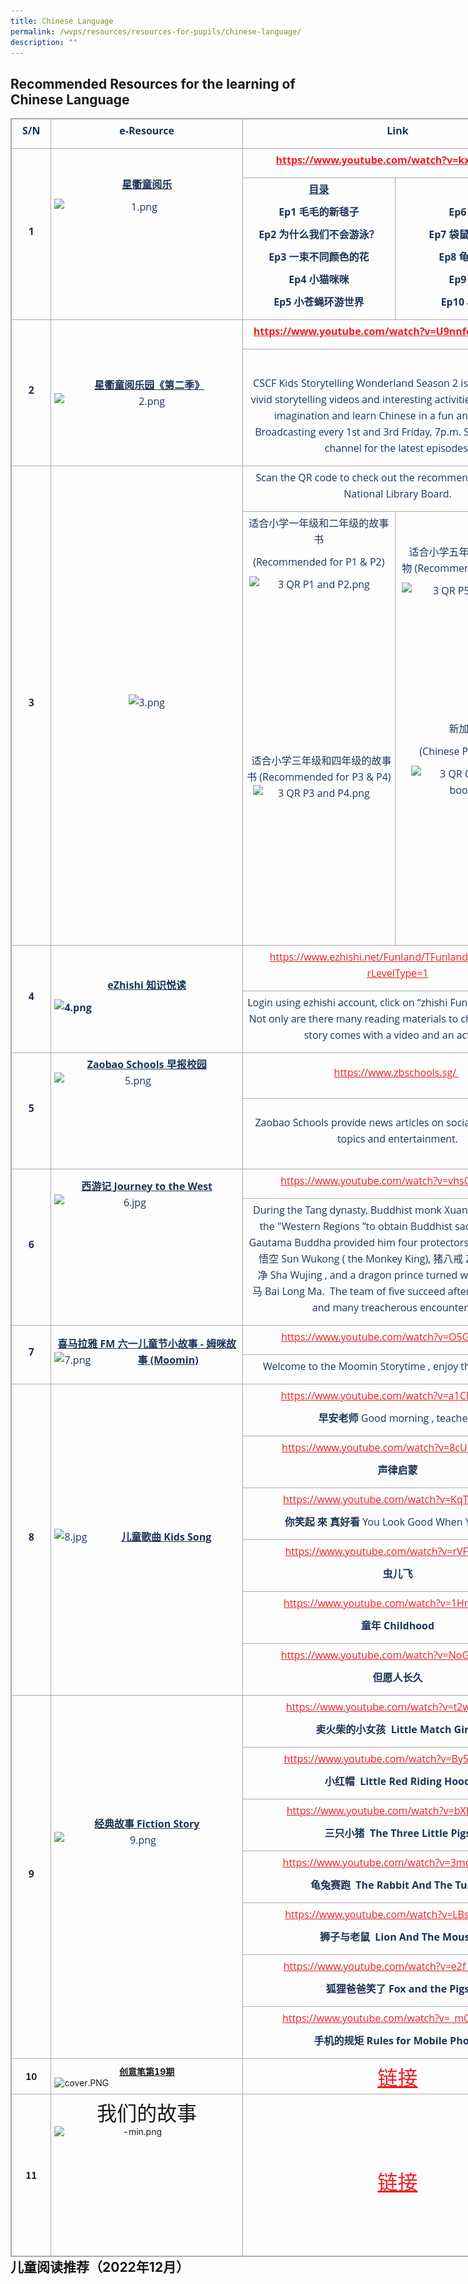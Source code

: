 ```yaml
---
title: Chinese Language
permalink: /wvps/resources/resources-for-pupils/chinese-language/
description: ""
---
```

Recommended Resources for the learning of Chinese Language
----------------------------------------------------------

<table style="margin: 0px; outline: 0px; padding: 0px; border-collapse: collapse; border: 1px solid rgb(170, 170, 170); width: 869.078px;" width="0" align="left" class="iveo_table ives_tab_simple3"><tbody style="margin: 0px; outline: 0px; padding: 0px;" class=""><tr style="margin: 0px; outline: 0px; padding: 0px;" class=""><td style="margin: 0px; outline: 0px; padding: 5px; text-align: center; border: 1px solid rgb(170, 170, 170); width: 88px;" class="" width="39"><p style="margin: 0px 0px 10px; outline: 0px; padding: 0px; line-height: 26px !important; color: rgb(28, 52, 88); font-family: &quot;Open Sans&quot;, sans-serif; font-size: 16px; font-weight: 400;" class=""><b style="margin: 0px; outline: 0px; padding: 0px;" class=""><span style="margin: 0px; outline: 0px; padding: 0px;" class="" lang="EN-SG">S/N</span></b></p></td><td style="margin: 0px; outline: 0px; padding: 5px; text-align: center; border: 1px solid rgb(170, 170, 170);" class="" width="317"><p style="margin: 0px 0px 10px; outline: 0px; padding: 0px; line-height: 26px !important; color: rgb(28, 52, 88); font-family: &quot;Open Sans&quot;, sans-serif; font-size: 16px; font-weight: 400;" class=""><span style="margin: 0px; outline: 0px; padding: 0px;" class="" lang="EN-SG"><b style="margin: 0px; outline: 0px; padding: 0px;">e-Resource</b></span></p></td><td style="margin: 0px; outline: 0px; padding: 5px; text-align: center; border: 1px solid rgb(170, 170, 170); width: 515px;" class="" colspan="2" width="355"><p style="margin: 0px 0px 10px; outline: 0px; padding: 0px; line-height: 26px !important; color: rgb(28, 52, 88); font-family: &quot;Open Sans&quot;, sans-serif; font-size: 16px; font-weight: 400;" class=""><b style="margin: 0px; outline: 0px; padding: 0px;" class=""><span style="margin: 0px; outline: 0px; padding: 0px;" class="" lang="EN-SG">Link</span></b></p></td></tr><tr style="margin: 0px; outline: 0px; padding: 0px;" class=""><td style="margin: 0px; outline: 0px; padding: 5px; text-align: center; border: 1px solid rgb(170, 170, 170);" class="" rowspan="2" width="39"><p style="margin: 0px 0px 10px; outline: 0px; padding: 0px; line-height: 26px !important; color: rgb(28, 52, 88); font-family: &quot;Open Sans&quot;, sans-serif; font-size: 16px; font-weight: 400;" class=""><b style="margin: 0px; outline: 0px; padding: 0px;" class=""><span style="margin: 0px; outline: 0px; padding: 0px;" class="" lang="EN-SG">1</span></b></p></td><td style="margin: 0px; outline: 0px; padding: 5px; text-align: center; border: 1px solid rgb(170, 170, 170);" class="" rowspan="2" width="317"><p style="margin: 0px 0px 10px; outline: 0px; padding: 0px; line-height: 26px !important; color: rgb(28, 52, 88); font-family: &quot;Open Sans&quot;, sans-serif; font-size: 16px; font-weight: 400;" class=""><b style="margin: 0px; outline: 0px; padding: 0px;" class=""><u style="margin: 0px; outline: 0px; padding: 0px;" class=""><span style="margin: 0px; outline: 0px; padding: 0px;" class="" lang="ZH-CN">星衢童阅乐</span></u></b></p><p style="margin: 0px 0px 10px; outline: 0px; padding: 0px; line-height: 26px !important; color: rgb(28, 52, 88); font-family: &quot;Open Sans&quot;, sans-serif; font-size: 16px; font-weight: 400;" class=""><img style="margin: 0px 10px 0px 0px; outline: 0px; padding: 0px; border: none; max-width: 100%; float: left; background-color: initial; width: 271px; height: 149px;" class="ive_eobj_left" alt="1.png" src="![](/images/CL1.png)"></p></td><td style="margin: 0px; outline: 0px; padding: 5px; text-align: center; border: 1px solid rgb(170, 170, 170);" class="" colspan="2" width="355"><p style="margin: 0px 0px 10px; outline: 0px; padding: 0px; line-height: 26px !important; color: rgb(28, 52, 88); font-family: &quot;Open Sans&quot;, sans-serif; font-size: 16px; font-weight: 400;" class=""><span style="margin: 0px; outline: 0px; padding: 0px;" class="" lang="EN-SG"><a style="margin: 0px; outline: 0px; padding: 0px; color: rgb(236, 31, 38); text-decoration: underline;" class="" href="https://www.youtube.com/watch?v=kx-Yk116cT0"><b style="margin: 0px; outline: 0px; padding: 0px;" class="">https://www.youtube.com/watch?v=kx-Yk116cT0</b></a></span><b style="margin: 0px; outline: 0px; padding: 0px;" class=""><span style="margin: 0px; outline: 0px; padding: 0px;" class="" lang="EN-SG"></span></b></p></td></tr><tr style="margin: 0px; outline: 0px; padding: 0px;" class=""><td style="margin: 0px; outline: 0px; padding: 5px; text-align: center; border: 1px solid rgb(170, 170, 170);" class="" width="182"><p style="margin: 0px 0px 10px; outline: 0px; padding: 0px; line-height: 26px !important; color: rgb(28, 52, 88); font-family: &quot;Open Sans&quot;, sans-serif; font-size: 16px; font-weight: 400;" class=""><b style="margin: 0px; outline: 0px; padding: 0px;" class=""><u style="margin: 0px; outline: 0px; padding: 0px;" class=""><span style="margin: 0px; outline: 0px; padding: 0px;" class="" lang="ZH-CN">目录</span></u></b><b style="margin: 0px; outline: 0px; padding: 0px;" class=""><u style="margin: 0px; outline: 0px; padding: 0px;" class=""><span style="margin: 0px; outline: 0px; padding: 0px;" class="" lang="EN-SG"></span></u></b></p><p style="margin: 0px 0px 10px; outline: 0px; padding: 0px; line-height: 26px !important; color: rgb(28, 52, 88); font-family: &quot;Open Sans&quot;, sans-serif; font-size: 16px; font-weight: 400;" class=""><b style="margin: 0px; outline: 0px; padding: 0px;" class=""><span style="margin: 0px; outline: 0px; padding: 0px;" class="" lang="EN-SG">Ep1<span>&nbsp;</span></span></b><b style="margin: 0px; outline: 0px; padding: 0px;" class=""><span style="margin: 0px; outline: 0px; padding: 0px;" class="" lang="ZH-CN">毛毛的新毯子</span></b><b style="margin: 0px; outline: 0px; padding: 0px;" class=""><span style="margin: 0px; outline: 0px; padding: 0px;" class="" lang="EN-SG"></span></b></p><p style="margin: 0px 0px 10px; outline: 0px; padding: 0px; line-height: 26px !important; color: rgb(28, 52, 88); font-family: &quot;Open Sans&quot;, sans-serif; font-size: 16px; font-weight: 400;" class=""><b style="margin: 0px; outline: 0px; padding: 0px;" class=""><span style="margin: 0px; outline: 0px; padding: 0px;" class="" lang="EN-SG">Ep2<span>&nbsp;</span></span></b><b style="margin: 0px; outline: 0px; padding: 0px;" class=""><span style="margin: 0px; outline: 0px; padding: 0px;" class="" lang="ZH-CN">为什么我们不会游泳？</span></b><b style="margin: 0px; outline: 0px; padding: 0px;" class=""><span style="margin: 0px; outline: 0px; padding: 0px;" class="" lang="ZH-CN"></span></b><b style="margin: 0px; outline: 0px; padding: 0px;" class=""><span style="margin: 0px; outline: 0px; padding: 0px;" class="" lang="EN-SG"></span></b></p><p style="margin: 0px 0px 10px; outline: 0px; padding: 0px; line-height: 26px !important; color: rgb(28, 52, 88); font-family: &quot;Open Sans&quot;, sans-serif; font-size: 16px; font-weight: 400;" class=""><b style="margin: 0px; outline: 0px; padding: 0px;" class=""><span style="margin: 0px; outline: 0px; padding: 0px;" class="" lang="EN-SG">Ep3<span>&nbsp;</span></span></b><b style="margin: 0px; outline: 0px; padding: 0px;" class=""><span style="margin: 0px; outline: 0px; padding: 0px;" class="" lang="ZH-CN">一束不同颜色的花</span></b><b style="margin: 0px; outline: 0px; padding: 0px;" class=""><span style="margin: 0px; outline: 0px; padding: 0px;" class="" lang="EN-SG"></span></b></p><p style="margin: 0px 0px 10px; outline: 0px; padding: 0px; line-height: 26px !important; color: rgb(28, 52, 88); font-family: &quot;Open Sans&quot;, sans-serif; font-size: 16px; font-weight: 400;" class=""><b style="margin: 0px; outline: 0px; padding: 0px;" class=""><span style="margin: 0px; outline: 0px; padding: 0px;" class="" lang="EN-SG">Ep4<span>&nbsp;</span></span></b><b style="margin: 0px; outline: 0px; padding: 0px;" class=""><span style="margin: 0px; outline: 0px; padding: 0px;" class="" lang="ZH-CN">小猫咪咪</span></b><b style="margin: 0px; outline: 0px; padding: 0px;" class=""><span style="margin: 0px; outline: 0px; padding: 0px;" class="" lang="EN-SG"></span></b></p><p style="margin: 0px 0px 10px; outline: 0px; padding: 0px; line-height: 26px !important; color: rgb(28, 52, 88); font-family: &quot;Open Sans&quot;, sans-serif; font-size: 16px; font-weight: 400;" class=""><b style="margin: 0px; outline: 0px; padding: 0px;" class=""><span style="margin: 0px; outline: 0px; padding: 0px;" class="" lang="EN-SG">Ep5<span>&nbsp;</span></span></b><b style="margin: 0px; outline: 0px; padding: 0px;" class=""><span style="margin: 0px; outline: 0px; padding: 0px;" class="" lang="ZH-CN">小苍蝇环游世界</span></b><b style="margin: 0px; outline: 0px; padding: 0px;" class=""><span style="margin: 0px; outline: 0px; padding: 0px;" class="" lang="EN-SG"></span></b></p></td><td style="margin: 0px; outline: 0px; padding: 5px; text-align: center; border: 1px solid rgb(170, 170, 170);" class="" width="173"><p style="margin: 0px 0px 10px; outline: 0px; padding: 0px; line-height: 26px !important; color: rgb(28, 52, 88); font-family: &quot;Open Sans&quot;, sans-serif; font-size: 16px; font-weight: 400;" class=""><b style="margin: 0px; outline: 0px; padding: 0px;" class=""><span style="margin: 0px; outline: 0px; padding: 0px;" class="" lang="EN-SG">&nbsp;</span></b></p><p style="margin: 0px 0px 10px; outline: 0px; padding: 0px; line-height: 26px !important; color: rgb(28, 52, 88); font-family: &quot;Open Sans&quot;, sans-serif; font-size: 16px; font-weight: 400;" class=""><b style="margin: 0px; outline: 0px; padding: 0px;" class=""><span style="margin: 0px; outline: 0px; padding: 0px;" class="" lang="EN-SG">Ep6<span>&nbsp;</span></span></b><b style="margin: 0px; outline: 0px; padding: 0px;" class=""><span style="margin: 0px; outline: 0px; padding: 0px;" class="" lang="ZH-CN">等明天</span></b><b style="margin: 0px; outline: 0px; padding: 0px;" class=""><span style="margin: 0px; outline: 0px; padding: 0px;" class="" lang="EN-SG"></span></b></p><p style="margin: 0px 0px 10px; outline: 0px; padding: 0px; line-height: 26px !important; color: rgb(28, 52, 88); font-family: &quot;Open Sans&quot;, sans-serif; font-size: 16px; font-weight: 400;" class=""><b style="margin: 0px; outline: 0px; padding: 0px;" class=""><span style="margin: 0px; outline: 0px; padding: 0px;" class="" lang="EN-SG">Ep7<span>&nbsp;</span></span></b><b style="margin: 0px; outline: 0px; padding: 0px;" class=""><span style="margin: 0px; outline: 0px; padding: 0px;" class="" lang="ZH-CN">袋鼠妈妈的口袋</span></b><b style="margin: 0px; outline: 0px; padding: 0px;" class=""><span style="margin: 0px; outline: 0px; padding: 0px;" class="" lang="EN-SG"></span></b></p><p style="margin: 0px 0px 10px; outline: 0px; padding: 0px; line-height: 26px !important; color: rgb(28, 52, 88); font-family: &quot;Open Sans&quot;, sans-serif; font-size: 16px; font-weight: 400;" class=""><b style="margin: 0px; outline: 0px; padding: 0px;" class=""><span style="margin: 0px; outline: 0px; padding: 0px;" class="" lang="EN-SG">Ep8<span>&nbsp;</span></span></b><b style="margin: 0px; outline: 0px; padding: 0px;" class=""><span style="margin: 0px; outline: 0px; padding: 0px;" class="" lang="ZH-CN">龟兔又赛跑</span></b><b style="margin: 0px; outline: 0px; padding: 0px;" class=""><span style="margin: 0px; outline: 0px; padding: 0px;" class="" lang="EN-SG"></span></b></p><p style="margin: 0px 0px 10px; outline: 0px; padding: 0px; line-height: 26px !important; color: rgb(28, 52, 88); font-family: &quot;Open Sans&quot;, sans-serif; font-size: 16px; font-weight: 400;" class=""><b style="margin: 0px; outline: 0px; padding: 0px;" class=""><span style="margin: 0px; outline: 0px; padding: 0px;" class="" lang="EN-SG">Ep9<span>&nbsp;</span></span></b><b style="margin: 0px; outline: 0px; padding: 0px;" class=""><span style="margin: 0px; outline: 0px; padding: 0px;" class="" lang="ZH-CN">买西瓜</span></b><b style="margin: 0px; outline: 0px; padding: 0px;" class=""><span style="margin: 0px; outline: 0px; padding: 0px;" class="" lang="EN-SG"></span></b></p><p style="margin: 0px 0px 10px; outline: 0px; padding: 0px; line-height: 26px !important; color: rgb(28, 52, 88); font-family: &quot;Open Sans&quot;, sans-serif; font-size: 16px; font-weight: 400;" class=""><b style="margin: 0px; outline: 0px; padding: 0px;" class=""><span style="margin: 0px; outline: 0px; padding: 0px;" class="" lang="EN-SG">Ep10<span>&nbsp;</span></span></b><b style="margin: 0px; outline: 0px; padding: 0px;" class=""><span style="margin: 0px; outline: 0px; padding: 0px;" class="" lang="ZH-CN">小猪赛跑</span></b><b style="margin: 0px; outline: 0px; padding: 0px;" class=""><span style="margin: 0px; outline: 0px; padding: 0px;" class="" lang="EN-SG"></span></b></p></td></tr><tr style="margin: 0px; outline: 0px; padding: 0px;" class=""><td style="margin: 0px; outline: 0px; padding: 5px; text-align: center; border: 1px solid rgb(170, 170, 170);" class="" rowspan="2" width="39"><p style="margin: 0px 0px 10px; outline: 0px; padding: 0px; line-height: 26px !important; color: rgb(28, 52, 88); font-family: &quot;Open Sans&quot;, sans-serif; font-size: 16px; font-weight: 400;" class=""><b style="margin: 0px; outline: 0px; padding: 0px;" class=""><span style="margin: 0px; outline: 0px; padding: 0px;" class="" lang="EN-SG">2</span></b></p></td><td style="margin: 0px; outline: 0px; padding: 5px; text-align: center; border: 1px solid rgb(170, 170, 170);" class="" rowspan="2" width="317"><p style="margin: 0px 0px 10px; outline: 0px; padding: 0px; line-height: 26px !important; color: rgb(28, 52, 88); font-family: &quot;Open Sans&quot;, sans-serif; font-size: 16px; font-weight: 400;" class=""><span style="margin: 0px; outline: 0px; padding: 0px;" class="" lang="EN-SG">&nbsp;<span>&nbsp;</span></span><b style="margin: 0px; outline: 0px; padding: 0px;" class=""><u style="margin: 0px; outline: 0px; padding: 0px;" class=""><span style="margin: 0px; outline: 0px; padding: 0px;" class="" lang="ZH-CN">星衢童阅乐园《第二季》</span></u></b><b style="margin: 0px; outline: 0px; padding: 0px;" class=""><u style="margin: 0px; outline: 0px; padding: 0px;" class=""><span style="margin: 0px; outline: 0px; padding: 0px;" class="" lang="EN-SG"></span></u></b><img style="margin: 0px 10px 0px 0px; outline: 0px; padding: 0px; border: none; max-width: 100%; float: left; background-color: initial;" class="ive_eobj_left" alt="2.png" width="100%" src="![](/images/CL2.png)"></p><p style="margin: 0px 0px 10px; outline: 0px; padding: 0px; line-height: 26px !important; color: rgb(28, 52, 88); font-family: &quot;Open Sans&quot;, sans-serif; font-size: 16px; font-weight: 400;" class=""><span style="margin: 0px; outline: 0px; padding: 0px;" class=""></span><span style="margin: 0px; outline: 0px; padding: 0px;" class="" lang="EN-SG"></span></p></td><td style="margin: 0px; outline: 0px; padding: 5px; text-align: center; border: 1px solid rgb(170, 170, 170);" class="" colspan="2" width="355"><p style="margin: 0px 0px 10px; outline: 0px; padding: 0px; line-height: 26px !important; color: rgb(28, 52, 88); font-family: &quot;Open Sans&quot;, sans-serif; font-size: 16px; font-weight: 400;" class=""><span style="margin: 0px; outline: 0px; padding: 0px;" class="" lang="EN-SG"><a style="margin: 0px; outline: 0px; padding: 0px; color: rgb(236, 31, 38); text-decoration: underline;" class="" href="https://www.youtube.com/watch?v=U9nnfcfvzQw&amp;t=300s"><b style="margin: 0px; outline: 0px; padding: 0px;" class="">https://www.youtube.com/watch?v=U9nnfcfvzQw&amp;t=300s</b></a></span><b style="margin: 0px; outline: 0px; padding: 0px;" class=""><span style="margin: 0px; outline: 0px; padding: 0px;" class="" lang="EN-SG"></span></b></p></td></tr><tr style="margin: 0px; outline: 0px; padding: 0px;" class=""><td style="margin: 0px; outline: 0px; padding: 5px; text-align: center; border: 1px solid rgb(170, 170, 170);" class="" colspan="2" width="355"><p style="margin: 0px 0px 10px; outline: 0px; padding: 0px; line-height: 26px !important; color: rgb(28, 52, 88); font-family: &quot;Open Sans&quot;, sans-serif; font-size: 16px; font-weight: 400;" class=""><span style="margin: 0px; outline: 0px; padding: 0px;" class="" lang="EN-SG">&nbsp;</span></p><p style="margin: 0px 0px 10px; outline: 0px; padding: 0px; line-height: 26px !important; color: rgb(28, 52, 88); font-family: &quot;Open Sans&quot;, sans-serif; font-size: 16px; font-weight: 400;" class=""><span style="margin: 0px; outline: 0px; padding: 0px;" class="">CSCF Kids Storytelling Wonderland Season 2 is back with more vivid storytelling videos and interesting activities. Inspiring kids' imagination and learn Chinese in a fun and easy way! Broadcasting every 1st and 3rd Friday, 7p.m. Subscribe to our channel for the latest episodes.</span><span style="margin: 0px; outline: 0px; padding: 0px;" class=""></span></p></td></tr><tr style="margin: 0px; outline: 0px; padding: 0px;" class=""><td style="margin: 0px; outline: 0px; padding: 5px; text-align: center; border: 1px solid rgb(170, 170, 170);" class="" rowspan="2" width="39"><p style="margin: 0px 0px 10px; outline: 0px; padding: 0px; line-height: 26px !important; color: rgb(28, 52, 88); font-family: &quot;Open Sans&quot;, sans-serif; font-size: 16px; font-weight: 400;" class=""><b style="margin: 0px; outline: 0px; padding: 0px;" class=""><span style="margin: 0px; outline: 0px; padding: 0px;" class="" lang="EN-SG">3</span></b></p></td><td style="margin: 0px; outline: 0px; padding: 5px; text-align: center; border: 1px solid rgb(170, 170, 170);" class="" rowspan="2" width="317"><p style="margin: 0px 0px 10px; outline: 0px; padding: 0px; line-height: 26px !important; color: rgb(28, 52, 88); font-family: &quot;Open Sans&quot;, sans-serif; font-size: 16px; font-weight: 400;" class=""><img style="margin: 0px; outline: 0px; padding: 0px; border: none; max-width: 100%; width: 273px; height: 362px;" class="" alt="3.png" src="![](/images/CL3.png)" height="289" width="217"><span style="margin: 0px; outline: 0px; padding: 0px;" class="" lang="EN-SG"></span></p></td><td style="margin: 0px; outline: 0px; padding: 5px; text-align: center; border: 1px solid rgb(170, 170, 170);" class="" colspan="2" width="355"><p style="margin: 0px 0px 10px; outline: 0px; padding: 0px; line-height: 26px !important; color: rgb(28, 52, 88); font-family: &quot;Open Sans&quot;, sans-serif; font-size: 16px; font-weight: 400;" class=""><span style="margin: 0px; outline: 0px; padding: 0px;" class="">Scan the QR code to check out the recommended reads from National Library Board.</span></p></td></tr><tr style="margin: 0px; outline: 0px; padding: 0px;" class=""><td style="margin: 0px; outline: 0px; padding: 5px; text-align: center; border: 1px solid rgb(170, 170, 170);" class="" width="182"><p style="margin: 0px 0px 10px; outline: 0px; padding: 0px; line-height: 26px !important; color: rgb(28, 52, 88); font-family: &quot;Open Sans&quot;, sans-serif; font-size: 16px; font-weight: 400;" class=""><span style="margin: 0px; outline: 0px; padding: 0px;" class="" lang="ZH-CN">适合小学一年级和二年级的故事书</span><span style="margin: 0px; outline: 0px; padding: 0px;" class=""></span></p><p style="margin: 0px 0px 10px; outline: 0px; padding: 0px; line-height: 26px !important; color: rgb(28, 52, 88); font-family: &quot;Open Sans&quot;, sans-serif; font-size: 16px; font-weight: 400;" class=""><span style="margin: 0px; outline: 0px; padding: 0px;" class="">(Recommended for P1 &amp; P2)</span></p><p style="margin: 0px 0px 10px; outline: 0px; padding: 0px; line-height: 26px !important; color: rgb(28, 52, 88); font-family: &quot;Open Sans&quot;, sans-serif; font-size: 16px; font-weight: 400;" class=""><span style="margin: 0px; outline: 0px; padding: 0px;" class=""><img style="margin: auto; outline: 0px; padding: 0px; border: none; max-width: 100%; clear: both; display: block; width: 223px; height: 210px;" class="ive_eobj_center" alt="3 QR P1 and P2.png" src="![](/images/3%20QR%20P1%20and%20P2.png)"><br style="margin: 0px; outline: 0px; padding: 0px;"></span></p><p style="margin: 0px 0px 10px; outline: 0px; padding: 0px; line-height: 26px !important; color: rgb(28, 52, 88); font-family: &quot;Open Sans&quot;, sans-serif; font-size: 16px; font-weight: 400;" class=""><span style="margin: 0px; outline: 0px; padding: 0px;" class="">&nbsp;</span><span style="margin: 0px; outline: 0px; padding: 0px;" class=""></span><span style="margin: 0px; outline: 0px; padding: 0px;" class=""></span></p><p style="margin: 0px 0px 10px; outline: 0px; padding: 0px; line-height: 26px !important; color: rgb(28, 52, 88); font-family: &quot;Open Sans&quot;, sans-serif; font-size: 16px; font-weight: 400;" class=""><span style="margin: 0px; outline: 0px; padding: 0px;" class="">&nbsp;<span>&nbsp;</span><span style="margin: 0px; outline: 0px; padding: 0px;" class="" lang="ZH-CN">适合小学三年级和四年级的故事书<span>&nbsp;</span></span>(Recommended for P3 &amp; P4)</span><img style="margin: auto; outline: 0px; padding: 0px; border: none; max-width: 100%; clear: both; display: block; background-color: initial; width: 210px; height: 205px;" class="ive_eobj_center" alt="3 QR P3 and P4.png" src="![](/images/3%20QR%20P3%20and%20P4.png)"></p><p style="margin: 0px 0px 10px; outline: 0px; padding: 0px; line-height: 26px !important; color: rgb(28, 52, 88); font-family: &quot;Open Sans&quot;, sans-serif; font-size: 16px; font-weight: 400;" class=""><span style="margin: 0px; outline: 0px; padding: 0px;" class=""></span><span style="margin: 0px; outline: 0px; padding: 0px;" class=""></span></p><p style="margin: 0px 0px 10px; outline: 0px; padding: 0px; line-height: 26px !important; color: rgb(28, 52, 88); font-family: &quot;Open Sans&quot;, sans-serif; font-size: 16px; font-weight: 400;" class=""><span style="margin: 0px; outline: 0px; padding: 0px;" class="">&nbsp;</span></p></td><td style="margin: 0px; outline: 0px; padding: 5px; text-align: center; border: 1px solid rgb(170, 170, 170);" class="" width="173"><p style="margin: 0px 0px 10px; outline: 0px; padding: 0px; line-height: 26px !important; color: rgb(28, 52, 88); font-family: &quot;Open Sans&quot;, sans-serif; font-size: 16px; font-weight: 400;" class=""><span style="margin: 0px; outline: 0px; padding: 0px;" class="" lang="ZH-CN">适合小学五年级和六年级的读物<span>&nbsp;</span></span><span style="margin: 0px; outline: 0px; padding: 0px;" class="">(Recommended for P5 &amp; P6)</span></p><p style="margin: 0px 0px 10px; outline: 0px; padding: 0px; line-height: 26px !important; color: rgb(28, 52, 88); font-family: &quot;Open Sans&quot;, sans-serif; font-size: 16px; font-weight: 400;" class=""><img style="margin: auto; outline: 0px; padding: 0px; border: none; max-width: 100%; clear: both; display: block; background-color: initial; width: 231px; height: 211px;" class="ive_eobj_center" alt="3 QR P5 and P6.png" src="![](/images/3%20QR%20P5%20and%20P6.png)"></p><p style="margin: 0px 0px 10px; outline: 0px; padding: 0px; line-height: 26px !important; color: rgb(28, 52, 88); font-family: &quot;Open Sans&quot;, sans-serif; font-size: 16px; font-weight: 400;" class=""><span style="margin: 0px; outline: 0px; padding: 0px;" class="" lang="ZH-CN">新加坡绘本</span><span style="margin: 0px; outline: 0px; padding: 0px;" class=""></span></p><p style="margin: 0px 0px 10px; outline: 0px; padding: 0px; line-height: 26px !important; color: rgb(28, 52, 88); font-family: &quot;Open Sans&quot;, sans-serif; font-size: 16px; font-weight: 400;" class=""><span style="margin: 0px; outline: 0px; padding: 0px;" class="">(Chinese Picture books)</span></p><p style="margin: 0px 0px 10px; outline: 0px; padding: 0px; line-height: 26px !important; color: rgb(28, 52, 88); font-family: &quot;Open Sans&quot;, sans-serif; font-size: 16px; font-weight: 400;" class=""><span style="margin: 0px; outline: 0px; padding: 0px;" class=""><img style="margin: auto; outline: 0px; padding: 0px; border: none; max-width: 100%; clear: both; display: block; width: 200px; height: 200px;" class="ive_eobj_center" alt="3 QR Chinese Pic books.png" src="![](/images/3%20QR%20Chinese%20Pic%20books.png)"><br style="margin: 0px; outline: 0px; padding: 0px;"></span></p><p style="margin: 0px 0px 10px; outline: 0px; padding: 0px; line-height: 26px !important; color: rgb(28, 52, 88); font-family: &quot;Open Sans&quot;, sans-serif; font-size: 16px; font-weight: 400;" class=""><span style="margin: 0px; outline: 0px; padding: 0px;" class=""></span></p></td></tr><tr style="margin: 0px; outline: 0px; padding: 0px;" class=""><td style="margin: 0px; outline: 0px; padding: 5px; text-align: center; border: 1px solid rgb(170, 170, 170);" class="" rowspan="2" width="39"><p style="margin: 0px 0px 10px; outline: 0px; padding: 0px; line-height: 26px !important; color: rgb(28, 52, 88); font-family: &quot;Open Sans&quot;, sans-serif; font-size: 16px; font-weight: 400;" class=""><b style="margin: 0px; outline: 0px; padding: 0px;" class=""><span style="margin: 0px; outline: 0px; padding: 0px;" class="" lang="EN-SG">4</span></b></p></td><td style="margin: 0px; outline: 0px; padding: 5px; text-align: center; border: 1px solid rgb(170, 170, 170);" class="" rowspan="2" width="317"><p style="margin: 0px 0px 10px; outline: 0px; padding: 0px; line-height: 26px !important; color: rgb(28, 52, 88); font-family: &quot;Open Sans&quot;, sans-serif; font-size: 16px; font-weight: 400;" class=""><b style="margin: 0px; outline: 0px; padding: 0px;" class=""><u style="margin: 0px; outline: 0px; padding: 0px;" class=""><span style="margin: 0px; outline: 0px; padding: 0px;" class="" lang="EN-SG">eZhishi<span>&nbsp;</span></span></u></b><b style="margin: 0px; outline: 0px; padding: 0px;" class=""><u style="margin: 0px; outline: 0px; padding: 0px;" class=""><span style="margin: 0px; outline: 0px; padding: 0px;" class="" lang="ZH-CN">知识悦读</span></u></b></p><p style="margin: 0px 0px 10px; outline: 0px; padding: 0px; line-height: 26px !important; color: rgb(28, 52, 88); font-family: &quot;Open Sans&quot;, sans-serif; font-size: 16px; font-weight: 400;" class=""><b style="margin: 0px; outline: 0px; padding: 0px;" class=""><u style="margin: 0px; outline: 0px; padding: 0px;" class=""><span style="margin: 0px; outline: 0px; padding: 0px;" class="" lang="ZH-CN"><img style="margin: 0px 10px 0px 0px; outline: 0px; padding: 0px; border: none; max-width: 100%; float: left;" class="ive_eobj_left" alt="4.png" src="![](/images/CL4.png)"><br style="margin: 0px; outline: 0px; padding: 0px;"></span></u></b></p></td><td style="margin: 0px; outline: 0px; padding: 5px; text-align: center; border: 1px solid rgb(170, 170, 170);" class="" colspan="2" width="355"><p style="margin: 0px 0px 10px; outline: 0px; padding: 0px; line-height: 26px !important; color: rgb(28, 52, 88); font-family: &quot;Open Sans&quot;, sans-serif; font-size: 16px; font-weight: 400;" class=""><a style="margin: 0px; outline: 0px; padding: 0px; color: rgb(236, 31, 38); text-decoration: underline; background-color: initial;" class="" href="https://www.ezhishi.net/Funland/TFunland/index.aspx?rLevelType=1"><span style="margin: 0px; outline: 0px; padding: 0px;" class="" lang="EN-US">https://www.ezhishi.net/Funland/TFunland/index.aspx?rLevelType=1</span></a><br style="margin: 0px; outline: 0px; padding: 0px;"></p></td></tr><tr style="margin: 0px; outline: 0px; padding: 0px;" class=""><td style="margin: 0px; outline: 0px; padding: 5px; text-align: center; border: 1px solid rgb(170, 170, 170);" class="" colspan="2" width="355"><p style="margin: 0px 0px 10px; outline: 0px; padding: 0px; line-height: 26px !important; color: rgb(28, 52, 88); font-family: &quot;Open Sans&quot;, sans-serif; font-size: 16px; font-weight: 400;" class=""><span style="margin: 0px; outline: 0px; padding: 0px;" class="" lang="EN-SG">Login using ezhishi account, click on “zhishi Funland” (<span>&nbsp;</span></span><span style="margin: 0px; outline: 0px; padding: 0px;" class="">知识悦读<span>&nbsp;</span></span><span style="margin: 0px; outline: 0px; padding: 0px;" class="" lang="EN-SG">). Not only are there many reading materials to choose from, each story comes with a video and an activity.</span><span style="margin: 0px; outline: 0px; padding: 0px;" class="" lang="EN-SG"></span></p></td></tr><tr style="margin: 0px; outline: 0px; padding: 0px;" class=""><td style="margin: 0px; outline: 0px; padding: 5px; text-align: center; border: 1px solid rgb(170, 170, 170);" class="" rowspan="2" width="39"><p style="margin: 0px 0px 10px; outline: 0px; padding: 0px; line-height: 26px !important; color: rgb(28, 52, 88); font-family: &quot;Open Sans&quot;, sans-serif; font-size: 16px; font-weight: 400;" class=""><b style="margin: 0px; outline: 0px; padding: 0px;" class=""><span style="margin: 0px; outline: 0px; padding: 0px;" class="" lang="EN-SG">5</span></b></p></td><td style="margin: 0px; outline: 0px; padding: 5px; text-align: center; border: 1px solid rgb(170, 170, 170);" class="" rowspan="2" width="317"><p style="margin: 0px 0px 10px; outline: 0px; padding: 0px; line-height: 26px !important; color: rgb(28, 52, 88); font-family: &quot;Open Sans&quot;, sans-serif; font-size: 16px; font-weight: 400;" class=""><b style="margin: 0px; outline: 0px; padding: 0px;" class=""><u style="margin: 0px; outline: 0px; padding: 0px;" class=""><span style="margin: 0px; outline: 0px; padding: 0px;" class="" lang="EN-SG">Zaobao Schools<span>&nbsp;</span></span></u></b><b style="margin: 0px; outline: 0px; padding: 0px;" class=""><u style="margin: 0px; outline: 0px; padding: 0px;" class=""><span style="margin: 0px; outline: 0px; padding: 0px;" class="" lang="ZH-CN">早报校园</span></u></b><img style="margin: 0px 10px 0px 0px; outline: 0px; padding: 0px; border: none; max-width: 100%; float: left; background-color: initial; width: 251px; height: 149px;" class="ive_eobj_left" alt="5.png" width="100%" src="![](/images/CL5.png)"></p><p style="margin: 0px 0px 10px; outline: 0px; padding: 0px; line-height: 26px !important; color: rgb(28, 52, 88); font-family: &quot;Open Sans&quot;, sans-serif; font-size: 16px; font-weight: 400;" class=""><b style="margin: 0px; outline: 0px; padding: 0px;" class=""><u style="margin: 0px; outline: 0px; padding: 0px;" class=""><span style="margin: 0px; outline: 0px; padding: 0px;" class=""></span></u></b><b style="margin: 0px; outline: 0px; padding: 0px;" class=""><u style="margin: 0px; outline: 0px; padding: 0px;" class=""><span style="margin: 0px; outline: 0px; padding: 0px;" class="" lang="EN-SG"></span></u></b></p></td><td style="margin: 0px; outline: 0px; padding: 5px; text-align: center; border: 1px solid rgb(170, 170, 170);" class="" colspan="2" width="355"><p style="margin: 0px 0px 10px; outline: 0px; padding: 0px; line-height: 26px !important; color: rgb(28, 52, 88); font-family: &quot;Open Sans&quot;, sans-serif; font-size: 16px; font-weight: 400;" class=""><span style="margin: 0px; outline: 0px; padding: 0px;" class="" lang="EN-SG"><a style="margin: 0px; outline: 0px; padding: 0px; color: rgb(236, 31, 38); text-decoration: underline;" class="" href="https://www.zbschools.sg/"><span style="margin: 0px; outline: 0px; padding: 0px;" class="" lang="EN-US">https://www.zbschools.sg/<span>&nbsp;</span></span></a></span><span style="margin: 0px; outline: 0px; padding: 0px; background-color: initial;">&nbsp;</span></p></td></tr><tr style="margin: 0px; outline: 0px; padding: 0px;" class=""><td style="margin: 0px; outline: 0px; padding: 5px; text-align: center; border: 1px solid rgb(170, 170, 170);" class="" colspan="2" width="355"><p style="margin: 0px 0px 10px; outline: 0px; padding: 0px; line-height: 26px !important; color: rgb(28, 52, 88); font-family: &quot;Open Sans&quot;, sans-serif; font-size: 16px; font-weight: 400;" class=""><span style="margin: 0px; outline: 0px; padding: 0px;" class="">&nbsp;<span>&nbsp;</span></span><span style="margin: 0px; outline: 0px; padding: 0px; background-color: initial;">Zaobao Schools provide news articles on social issues, popular topics and entertainment.</span></p></td></tr><tr style="margin: 0px; outline: 0px; padding: 0px;" class=""><td style="margin: 0px; outline: 0px; padding: 5px; text-align: center; border: 1px solid rgb(170, 170, 170);" class="" rowspan="2" width="39"><p style="margin: 0px 0px 10px; outline: 0px; padding: 0px; line-height: 26px !important; color: rgb(28, 52, 88); font-family: &quot;Open Sans&quot;, sans-serif; font-size: 16px; font-weight: 400;" class=""><b style="margin: 0px; outline: 0px; padding: 0px;" class=""><span style="margin: 0px; outline: 0px; padding: 0px;" class="" lang="EN-SG">6</span></b></p></td><td style="margin: 0px; outline: 0px; padding: 5px; text-align: center; border: 1px solid rgb(170, 170, 170);" class="" rowspan="2" width="317"><p style="margin: 0px 0px 10px; outline: 0px; padding: 0px; line-height: 26px !important; color: rgb(28, 52, 88); font-family: &quot;Open Sans&quot;, sans-serif; font-size: 16px; font-weight: 400;" class=""><b style="margin: 0px; outline: 0px; padding: 0px;" class=""><u style="margin: 0px; outline: 0px; padding: 0px;" class=""><span style="margin: 0px; outline: 0px; padding: 0px;" class="" lang="ZH-CN">西游记<span>&nbsp;</span></span></u></b><b style="margin: 0px; outline: 0px; padding: 0px;" class=""><u style="margin: 0px; outline: 0px; padding: 0px;" class=""><span style="margin: 0px; outline: 0px; padding: 0px;" class="" lang="EN-SG">Journey to the West</span></u></b><img style="margin: 0px 10px 0px 0px; outline: 0px; padding: 0px; border: none; max-width: 100%; float: left; background-color: initial; width: 241px; height: 196px;" class="ive_eobj_left" alt="6.jpg" src="![](/images/CL6.jpeg)"></p><p style="margin: 0px 0px 10px; outline: 0px; padding: 0px; line-height: 26px !important; color: rgb(28, 52, 88); font-family: &quot;Open Sans&quot;, sans-serif; font-size: 16px; font-weight: 400;" class=""><b style="margin: 0px; outline: 0px; padding: 0px;" class=""><u style="margin: 0px; outline: 0px; padding: 0px;" class=""><span style="margin: 0px; outline: 0px; padding: 0px;" class="" lang="EN-SG"></span></u></b></p></td><td style="margin: 0px; outline: 0px; padding: 5px; text-align: center; border: 1px solid rgb(170, 170, 170);" class="" colspan="2" width="355"><p style="margin: 0px 0px 10px; outline: 0px; padding: 0px; line-height: 26px !important; color: rgb(28, 52, 88); font-family: &quot;Open Sans&quot;, sans-serif; font-size: 16px; font-weight: 400;" class=""><span style="margin: 0px; outline: 0px; padding: 0px;" class="" lang="EN-SG"><a style="margin: 0px; outline: 0px; padding: 0px; color: rgb(236, 31, 38); text-decoration: underline;" class="" href="https://www.youtube.com/watch?v=vhsG3GQSPCs">https://www.youtube.com/watch?v=vhsG3GQSPCs</a></span></p></td></tr><tr style="margin: 0px; outline: 0px; padding: 0px;" class=""><td style="margin: 0px; outline: 0px; padding: 5px; text-align: center; border: 1px solid rgb(170, 170, 170);" class="" colspan="2" width="355"><p style="margin: 0px 0px 10px; outline: 0px; padding: 0px; line-height: 26px !important; color: rgb(28, 52, 88); font-family: &quot;Open Sans&quot;, sans-serif; font-size: 16px; font-weight: 400;" class=""><span style="margin: 0px; outline: 0px; padding: 0px;" class="" lang="EN-SG">During the Tang dynasty, Buddhist monk Xuanzang traveled to the "Western Regions ”to obtain Buddhist sacred texts.&nbsp; The Gautama Buddha provided him four protectors and disciples,<span>&nbsp;</span></span><span style="margin: 0px; outline: 0px; padding: 0px;" class="">孙悟空<span>&nbsp;</span></span><span style="margin: 0px; outline: 0px; padding: 0px;" class="" lang="EN-SG">Sun Wukong ( the Monkey King),<span>&nbsp;</span></span><span style="margin: 0px; outline: 0px; padding: 0px;" class="">猪八戒<span>&nbsp;</span></span><span style="margin: 0px; outline: 0px; padding: 0px;" class="" lang="EN-SG">Zhu Bajie ,<span>&nbsp;</span></span><span style="margin: 0px; outline: 0px; padding: 0px;" class="">沙悟净<span>&nbsp;</span></span><span style="margin: 0px; outline: 0px; padding: 0px;" class="" lang="EN-SG">Sha Wujing , and a dragon prince turned white horse<span>&nbsp;</span></span><span style="margin: 0px; outline: 0px; padding: 0px;" class="">白龙马<span>&nbsp;</span></span><span style="margin: 0px; outline: 0px; padding: 0px;" class="" lang="EN-SG">Bai Long Ma.&nbsp; The team of five succeed after much suffering and many treacherous encounters .&nbsp;&nbsp;</span></p></td></tr><tr style="margin: 0px; outline: 0px; padding: 0px;" class=""><td style="margin: 0px; outline: 0px; padding: 5px; text-align: center; border: 1px solid rgb(170, 170, 170);" class="" rowspan="2" width="39"><p style="margin: 0px 0px 10px; outline: 0px; padding: 0px; line-height: 26px !important; color: rgb(28, 52, 88); font-family: &quot;Open Sans&quot;, sans-serif; font-size: 16px; font-weight: 400;" class=""><b style="margin: 0px; outline: 0px; padding: 0px;" class=""><span style="margin: 0px; outline: 0px; padding: 0px;" class="" lang="EN-SG">7</span></b></p></td><td style="margin: 0px; outline: 0px; padding: 5px; text-align: center; border: 1px solid rgb(170, 170, 170);" class="" rowspan="2" width="317"><p style="margin: 0px 0px 10px; outline: 0px; padding: 0px; line-height: 26px !important; color: rgb(28, 52, 88); font-family: &quot;Open Sans&quot;, sans-serif; font-size: 16px; font-weight: 400;" class=""><b style="margin: 0px; outline: 0px; padding: 0px;" class=""><u style="margin: 0px; outline: 0px; padding: 0px;" class=""><span style="margin: 0px; outline: 0px; padding: 0px;" class="" lang="ZH-CN">喜马拉雅<span>&nbsp;</span></span></u></b><b style="margin: 0px; outline: 0px; padding: 0px;" class=""><u style="margin: 0px; outline: 0px; padding: 0px;" class=""><span style="margin: 0px; outline: 0px; padding: 0px;" class="" lang="EN-SG">FM<span>&nbsp;</span></span></u></b><b style="margin: 0px; outline: 0px; padding: 0px;" class=""><u style="margin: 0px; outline: 0px; padding: 0px;" class=""><span style="margin: 0px; outline: 0px; padding: 0px;" class="" lang="ZH-CN">六一儿童节小故事<span>&nbsp;</span></span></u></b><b style="margin: 0px; outline: 0px; padding: 0px;" class=""><u style="margin: 0px; outline: 0px; padding: 0px;" class=""><span style="margin: 0px; outline: 0px; padding: 0px;" class="" lang="EN-SG">-<span>&nbsp;</span></span></u></b><b style="margin: 0px; outline: 0px; padding: 0px;" class=""><u style="margin: 0px; outline: 0px; padding: 0px;" class=""><span style="margin: 0px; outline: 0px; padding: 0px;" class="" lang="ZH-CN">姆咪故事<span>&nbsp;</span></span></u></b><b style="margin: 0px; outline: 0px; padding: 0px;" class=""><u style="margin: 0px; outline: 0px; padding: 0px;" class=""><span style="margin: 0px; outline: 0px; padding: 0px;" class="" lang="EN-SG">(Moomin)</span></u></b><img style="margin: 0px 10px 0px 0px; outline: 0px; padding: 0px; border: none; max-width: 100%; float: left; background-color: initial;" class="ive_eobj_left" alt="7.png" src="https://westviewpri.moe.edu.sg/qql/slot/u539/School%20Resources/For%20Chinese%20SHE%20update/7.png"></p><p style="margin: 0px 0px 10px; outline: 0px; padding: 0px; line-height: 26px !important; color: rgb(28, 52, 88); font-family: &quot;Open Sans&quot;, sans-serif; font-size: 16px; font-weight: 400;" class=""><span style="margin: 0px; outline: 0px; padding: 0px;" class="" lang="EN-SG"></span></p></td><td style="margin: 0px; outline: 0px; padding: 5px; text-align: center; border: 1px solid rgb(170, 170, 170);" class="" colspan="2" width="355"><p style="margin: 0px 0px 10px; outline: 0px; padding: 0px; line-height: 26px !important; color: rgb(28, 52, 88); font-family: &quot;Open Sans&quot;, sans-serif; font-size: 16px; font-weight: 400;" class=""><span style="margin: 0px; outline: 0px; padding: 0px;" class="" lang="EN-SG"><a style="margin: 0px; outline: 0px; padding: 0px; color: rgb(236, 31, 38); text-decoration: underline;" class="" href="https://www.youtube.com/watch?v=O5GfeX1Q-gQ"><span style="margin: 0px; outline: 0px; padding: 0px;" class="" lang="EN-US">https://www.youtube.com/watch?v=O5GfeX1Q-gQ</span></a></span></p></td></tr><tr style="margin: 0px; outline: 0px; padding: 0px;" class=""><td style="margin: 0px; outline: 0px; padding: 5px; text-align: center; border: 1px solid rgb(170, 170, 170);" class="" colspan="2" width="355"><p style="margin: 0px 0px 10px; outline: 0px; padding: 0px; line-height: 26px !important; color: rgb(28, 52, 88); font-family: &quot;Open Sans&quot;, sans-serif; font-size: 16px; font-weight: 400;" class=""><span style="margin: 0px; outline: 0px; padding: 0px;" class="">&nbsp;<span>&nbsp;</span></span><span style="margin: 0px; outline: 0px; padding: 0px; background-color: initial;" class="">Welcome to the Moomin Storytime , enjoy this<span>&nbsp;</span></span><span style="margin: 0px; outline: 0px; padding: 0px; background-color: initial;" class="" lang="EN-SG">audio story.&nbsp;</span></p></td></tr><tr style="margin: 0px; outline: 0px; padding: 0px;" class=""><td style="margin: 0px; outline: 0px; padding: 5px; text-align: center; border: 1px solid rgb(170, 170, 170);" class="" rowspan="6" width="39"><p style="margin: 0px 0px 10px; outline: 0px; padding: 0px; line-height: 26px !important; color: rgb(28, 52, 88); font-family: &quot;Open Sans&quot;, sans-serif; font-size: 16px; font-weight: 400;" class=""><b style="margin: 0px; outline: 0px; padding: 0px;" class=""><span style="margin: 0px; outline: 0px; padding: 0px;" class="" lang="EN-SG">8</span></b></p></td><td style="margin: 0px; outline: 0px; padding: 5px; text-align: center; border: 1px solid rgb(170, 170, 170);" class="" rowspan="6" width="317"><p style="margin: 0px 0px 10px; outline: 0px; padding: 0px; line-height: 26px !important; color: rgb(28, 52, 88); font-family: &quot;Open Sans&quot;, sans-serif; font-size: 16px; font-weight: 400;" class=""><b style="margin: 0px; outline: 0px; padding: 0px;" class=""><u style="margin: 0px; outline: 0px; padding: 0px;" class=""><span style="margin: 0px; outline: 0px; padding: 0px;" class="" lang="ZH-CN">儿童歌曲<span>&nbsp;</span></span></u></b><b style="margin: 0px; outline: 0px; padding: 0px;" class=""><u style="margin: 0px; outline: 0px; padding: 0px;" class=""><span style="margin: 0px; outline: 0px; padding: 0px;" class="" lang="EN-SG">Kids Song</span></u></b><img style="margin: 0px 10px 0px 0px; outline: 0px; padding: 0px; border: none; max-width: 100%; float: left; background-color: initial;" class="ive_eobj_left" alt="8.jpg" src="https://westviewpri.moe.edu.sg/qql/slot/u539/School%20Resources/For%20Chinese%20SHE%20update/8.jpg"></p><p style="margin: 0px 0px 10px; outline: 0px; padding: 0px; line-height: 26px !important; color: rgb(28, 52, 88); font-family: &quot;Open Sans&quot;, sans-serif; font-size: 16px; font-weight: 400;" class=""><b style="margin: 0px; outline: 0px; padding: 0px;" class=""><u style="margin: 0px; outline: 0px; padding: 0px;" class=""><span style="margin: 0px; outline: 0px; padding: 0px;" class="" lang="EN-SG"></span></u></b></p></td><td style="margin: 0px; outline: 0px; padding: 5px; text-align: center; border: 1px solid rgb(170, 170, 170);" class="" colspan="2" width="355"><p style="margin: 0px 0px 10px; outline: 0px; padding: 0px; line-height: 26px !important; color: rgb(28, 52, 88); font-family: &quot;Open Sans&quot;, sans-serif; font-size: 16px; font-weight: 400;" class=""><span style="margin: 0px; outline: 0px; padding: 0px;" class="" lang="EN-SG"><a style="margin: 0px; outline: 0px; padding: 0px; color: rgb(236, 31, 38); text-decoration: underline;" class="" href="https://www.youtube.com/watch?v=a1CMEVfDeP4"><span style="margin: 0px; outline: 0px; padding: 0px;" class="" lang="EN-US">https://www.youtube.com/watch?v=a1CMEVfDeP4</span></a></span><span style="margin: 0px; outline: 0px; padding: 0px;" class=""></span></p><p style="margin: 0px 0px 10px; outline: 0px; padding: 0px; line-height: 26px !important; color: rgb(28, 52, 88); font-family: &quot;Open Sans&quot;, sans-serif; font-size: 16px; font-weight: 400;" class=""><b style="margin: 0px; outline: 0px; padding: 0px;" class=""><span style="margin: 0px; outline: 0px; padding: 0px;" class="" lang="ZH-CN">早安老师<span>&nbsp;</span></span></b><span style="margin: 0px; outline: 0px; padding: 0px;" class="" lang="ZH-CN"></span><span style="margin: 0px; outline: 0px; padding: 0px;" class="" lang="EN-SG">Good morning , teacher !</span></p></td></tr><tr style="margin: 0px; outline: 0px; padding: 0px;" class=""><td style="margin: 0px; outline: 0px; padding: 5px; text-align: center; border: 1px solid rgb(170, 170, 170);" class="" colspan="2" width="355"><p style="margin: 0px 0px 10px; outline: 0px; padding: 0px; line-height: 26px !important; color: rgb(28, 52, 88); font-family: &quot;Open Sans&quot;, sans-serif; font-size: 16px; font-weight: 400;" class=""><span style="margin: 0px; outline: 0px; padding: 0px;" class="" lang="EN-SG"><a style="margin: 0px; outline: 0px; padding: 0px; color: rgb(236, 31, 38); text-decoration: underline;" class="" href="https://www.youtube.com/watch?v=8cU8l6ZamR0"><span style="margin: 0px; outline: 0px; padding: 0px;" class="" lang="EN-US">https://www.youtube.com/watch?v=8cU8l6ZamR0</span></a></span><span style="margin: 0px; outline: 0px; padding: 0px;" class=""></span></p><p style="margin: 0px 0px 10px; outline: 0px; padding: 0px; line-height: 26px !important; color: rgb(28, 52, 88); font-family: &quot;Open Sans&quot;, sans-serif; font-size: 16px; font-weight: 400;" class=""><b style="margin: 0px; outline: 0px; padding: 0px;" class=""><span style="margin: 0px; outline: 0px; padding: 0px;" class="" lang="ZH-CN">声律启蒙</span></b><b style="margin: 0px; outline: 0px; padding: 0px;" class=""><span style="margin: 0px; outline: 0px; padding: 0px;" class=""></span></b></p></td></tr><tr style="margin: 0px; outline: 0px; padding: 0px;" class=""><td style="margin: 0px; outline: 0px; padding: 5px; text-align: center; border: 1px solid rgb(170, 170, 170);" class="" colspan="2" width="355"><p style="margin: 0px 0px 10px; outline: 0px; padding: 0px; line-height: 26px !important; color: rgb(28, 52, 88); font-family: &quot;Open Sans&quot;, sans-serif; font-size: 16px; font-weight: 400;" class=""><span style="margin: 0px; outline: 0px; padding: 0px;" class="" lang="EN-SG"><a style="margin: 0px; outline: 0px; padding: 0px; color: rgb(236, 31, 38); text-decoration: underline;" class="" href="https://www.youtube.com/watch?v=KqT7EcRrZBY"><span style="margin: 0px; outline: 0px; padding: 0px;" class="" lang="EN-US">https://www.youtube.com/watch?v=KqT7EcRrZBY</span></a></span><span style="margin: 0px; outline: 0px; padding: 0px;" class=""></span></p><p style="margin: 0px 0px 10px; outline: 0px; padding: 0px; line-height: 26px !important; color: rgb(28, 52, 88); font-family: &quot;Open Sans&quot;, sans-serif; font-size: 16px; font-weight: 400;" class=""><b style="margin: 0px; outline: 0px; padding: 0px;" class=""><span style="margin: 0px; outline: 0px; padding: 0px;" class="" lang="ZH-CN">你笑起<span>&nbsp;</span></span></b><b style="margin: 0px; outline: 0px; padding: 0px;" class=""><span style="margin: 0px; outline: 0px; padding: 0px;" class="" lang="ZH-CN">來<span>&nbsp;</span></span></b><b style="margin: 0px; outline: 0px; padding: 0px;" class=""><span style="margin: 0px; outline: 0px; padding: 0px;" class="" lang="ZH-CN">真好看<span>&nbsp;</span></span></b><span style="margin: 0px; outline: 0px; padding: 0px;" class="" lang="EN-SG">You Look Good When You Smile</span></p></td></tr><tr style="margin: 0px; outline: 0px; padding: 0px;" class=""><td style="margin: 0px; outline: 0px; padding: 5px; text-align: center; border: 1px solid rgb(170, 170, 170);" class="" colspan="2" width="355"><p style="margin: 0px 0px 10px; outline: 0px; padding: 0px; line-height: 26px !important; color: rgb(28, 52, 88); font-family: &quot;Open Sans&quot;, sans-serif; font-size: 16px; font-weight: 400;" class=""><span style="margin: 0px; outline: 0px; padding: 0px;" class="" lang="EN-SG"><a style="margin: 0px; outline: 0px; padding: 0px; color: rgb(236, 31, 38); text-decoration: underline;" class="" href="https://www.youtube.com/watch?v=rVFf0HRcrkE"><span style="margin: 0px; outline: 0px; padding: 0px;" class="" lang="EN-US">https://www.youtube.com/watch?v=rVFf0HRcrkE</span></a></span><span style="margin: 0px; outline: 0px; padding: 0px;" class=""></span></p><p style="margin: 0px 0px 10px; outline: 0px; padding: 0px; line-height: 26px !important; color: rgb(28, 52, 88); font-family: &quot;Open Sans&quot;, sans-serif; font-size: 16px; font-weight: 400;" class=""><b style="margin: 0px; outline: 0px; padding: 0px;" class=""><span style="margin: 0px; outline: 0px; padding: 0px;" class="" lang="ZH-CN">虫儿飞</span></b><b style="margin: 0px; outline: 0px; padding: 0px;" class=""><span style="margin: 0px; outline: 0px; padding: 0px;" class=""></span></b></p></td></tr><tr style="margin: 0px; outline: 0px; padding: 0px;" class=""><td style="margin: 0px; outline: 0px; padding: 5px; text-align: center; border: 1px solid rgb(170, 170, 170);" class="" colspan="2" width="355"><p style="margin: 0px 0px 10px; outline: 0px; padding: 0px; line-height: 26px !important; color: rgb(28, 52, 88); font-family: &quot;Open Sans&quot;, sans-serif; font-size: 16px; font-weight: 400;" class=""><span style="margin: 0px; outline: 0px; padding: 0px;" class="" lang="EN-SG"><a style="margin: 0px; outline: 0px; padding: 0px; color: rgb(236, 31, 38); text-decoration: underline;" class="" href="https://www.youtube.com/watch?v=1Hn5inD7JX0"><span style="margin: 0px; outline: 0px; padding: 0px;" class="" lang="EN-US">https://www.youtube.com/watch?v=1Hn5inD7JX0</span></a></span><span style="margin: 0px; outline: 0px; padding: 0px;" class=""></span></p><p style="margin: 0px 0px 10px; outline: 0px; padding: 0px; line-height: 26px !important; color: rgb(28, 52, 88); font-family: &quot;Open Sans&quot;, sans-serif; font-size: 16px; font-weight: 400;" class=""><b style="margin: 0px; outline: 0px; padding: 0px;" class=""><span style="margin: 0px; outline: 0px; padding: 0px;" class="" lang="ZH-CN">童年<span>&nbsp;</span></span></b><b style="margin: 0px; outline: 0px; padding: 0px;" class=""><span style="margin: 0px; outline: 0px; padding: 0px;" class="">Childhood</span></b></p></td></tr><tr style="margin: 0px; outline: 0px; padding: 0px;" class=""><td style="margin: 0px; outline: 0px; padding: 5px; text-align: center; border: 1px solid rgb(170, 170, 170);" class="" colspan="2" width="355"><p style="margin: 0px 0px 10px; outline: 0px; padding: 0px; line-height: 26px !important; color: rgb(28, 52, 88); font-family: &quot;Open Sans&quot;, sans-serif; font-size: 16px; font-weight: 400;" class=""><span style="margin: 0px; outline: 0px; padding: 0px;" class="" lang="EN-SG"><a style="margin: 0px; outline: 0px; padding: 0px; color: rgb(236, 31, 38); text-decoration: underline;" class="" href="https://www.youtube.com/watch?v=NoGBBbI4Xo8"><span style="margin: 0px; outline: 0px; padding: 0px;" class="" lang="EN-US">https://www.youtube.com/watch?v=NoGBBbI4Xo8</span></a></span><span style="margin: 0px; outline: 0px; padding: 0px;" class=""></span></p><p style="margin: 0px 0px 10px; outline: 0px; padding: 0px; line-height: 26px !important; color: rgb(28, 52, 88); font-family: &quot;Open Sans&quot;, sans-serif; font-size: 16px; font-weight: 400;" class=""><b style="margin: 0px; outline: 0px; padding: 0px;" class=""><span style="margin: 0px; outline: 0px; padding: 0px;" class="" lang="ZH-CN">但愿人长久</span></b><b style="margin: 0px; outline: 0px; padding: 0px;" class=""><span style="margin: 0px; outline: 0px; padding: 0px;" class=""></span></b></p></td></tr><tr style="margin: 0px; outline: 0px; padding: 0px;" class=""><td style="margin: 0px; outline: 0px; padding: 5px; text-align: center; border: 1px solid rgb(170, 170, 170);" class="" rowspan="7" width="39"><p style="margin: 0px 0px 10px; outline: 0px; padding: 0px; line-height: 26px !important; color: rgb(28, 52, 88); font-family: &quot;Open Sans&quot;, sans-serif; font-size: 16px; font-weight: 400;" class=""><b style="margin: 0px; outline: 0px; padding: 0px;" class=""><span style="margin: 0px; outline: 0px; padding: 0px;" class="" lang="EN-SG">9</span></b></p></td><td style="margin: 0px; outline: 0px; padding: 5px; text-align: center; border: 1px solid rgb(170, 170, 170);" class="" rowspan="7" width="317"><p style="margin: 0px 0px 10px; outline: 0px; padding: 0px; line-height: 26px !important; color: rgb(28, 52, 88); font-family: &quot;Open Sans&quot;, sans-serif; font-size: 16px; font-weight: 400;" class=""><b style="margin: 0px; outline: 0px; padding: 0px;" class=""><u style="margin: 0px; outline: 0px; padding: 0px;" class=""><span style="margin: 0px; outline: 0px; padding: 0px;" class="" lang="ZH-CN">经典故事<span>&nbsp;</span></span></u></b><b style="margin: 0px; outline: 0px; padding: 0px;" class=""><u style="margin: 0px; outline: 0px; padding: 0px;" class=""><span style="margin: 0px; outline: 0px; padding: 0px;" class="" lang="EN-SG">Fiction Story</span></u></b><img style="margin: 0px 10px 0px 0px; outline: 0px; padding: 0px; border: none; max-width: 100%; float: left; background-color: initial; width: 267px; height: 170px;" class="ive_eobj_left" alt="9.png" src="https://westviewpri.moe.edu.sg/qql/slot/u539/School%20Resources/For%20Chinese%20SHE%20update/9.png"></p><p style="margin: 0px 0px 10px; outline: 0px; padding: 0px; line-height: 26px !important; color: rgb(28, 52, 88); font-family: &quot;Open Sans&quot;, sans-serif; font-size: 16px; font-weight: 400;" class=""><b style="margin: 0px; outline: 0px; padding: 0px;" class=""><u style="margin: 0px; outline: 0px; padding: 0px;" class=""><span style="margin: 0px; outline: 0px; padding: 0px;" class=""></span></u></b><b style="margin: 0px; outline: 0px; padding: 0px;" class=""><u style="margin: 0px; outline: 0px; padding: 0px;" class=""><span style="margin: 0px; outline: 0px; padding: 0px;" class="" lang="EN-SG"></span></u></b></p></td><td style="margin: 0px; outline: 0px; padding: 5px; text-align: center; border: 1px solid rgb(170, 170, 170);" class="" colspan="2" width="355"><p style="margin: 0px 0px 10px; outline: 0px; padding: 0px; line-height: 26px !important; color: rgb(28, 52, 88); font-family: &quot;Open Sans&quot;, sans-serif; font-size: 16px; font-weight: 400;" class=""><span style="margin: 0px; outline: 0px; padding: 0px;" class="" lang="EN-SG"><a style="margin: 0px; outline: 0px; padding: 0px; color: rgb(236, 31, 38); text-decoration: underline;" class="" href="https://www.youtube.com/watch?v=t2wIIz52swc"><span style="margin: 0px; outline: 0px; padding: 0px;" class="" lang="EN-US">https://www.youtube.com/watch?v=t2wIIz52swc</span></a></span><span style="margin: 0px; outline: 0px; padding: 0px;" class=""></span></p><p style="margin: 0px 0px 10px; outline: 0px; padding: 0px; line-height: 26px !important; color: rgb(28, 52, 88); font-family: &quot;Open Sans&quot;, sans-serif; font-size: 16px; font-weight: 400;" class=""><b style="margin: 0px; outline: 0px; padding: 0px;" class=""><span style="margin: 0px; outline: 0px; padding: 0px;" class="" lang="ZH-CN">卖火柴的小女孩&nbsp;<span>&nbsp;</span></span></b><b style="margin: 0px; outline: 0px; padding: 0px;" class=""><span style="margin: 0px; outline: 0px; padding: 0px;" class="" lang="EN-SG">Little Match Girl&nbsp;&nbsp;&nbsp;</span></b><span style="margin: 0px; outline: 0px; padding: 0px;" class=""></span></p></td></tr><tr style="margin: 0px; outline: 0px; padding: 0px;" class=""><td style="margin: 0px; outline: 0px; padding: 5px; text-align: center; border: 1px solid rgb(170, 170, 170);" class="" colspan="2" width="355"><p style="margin: 0px 0px 10px; outline: 0px; padding: 0px; line-height: 26px !important; color: rgb(28, 52, 88); font-family: &quot;Open Sans&quot;, sans-serif; font-size: 16px; font-weight: 400;" class=""><span style="margin: 0px; outline: 0px; padding: 0px;" class="" lang="EN-SG"><a style="margin: 0px; outline: 0px; padding: 0px; color: rgb(236, 31, 38); text-decoration: underline;" class="" href="https://www.youtube.com/watch?v=By5ql5a6Y40"><span style="margin: 0px; outline: 0px; padding: 0px;" class="" lang="EN-US">https://www.youtube.com/watch?v=By5ql5a6Y40</span></a></span><span style="margin: 0px; outline: 0px; padding: 0px;" class=""></span></p><p style="margin: 0px 0px 10px; outline: 0px; padding: 0px; line-height: 26px !important; color: rgb(28, 52, 88); font-family: &quot;Open Sans&quot;, sans-serif; font-size: 16px; font-weight: 400;" class=""><b style="margin: 0px; outline: 0px; padding: 0px;" class=""><span style="margin: 0px; outline: 0px; padding: 0px;" class="" lang="ZH-CN">小红帽&nbsp;<span>&nbsp;</span></span></b><b style="margin: 0px; outline: 0px; padding: 0px;" class=""><span style="margin: 0px; outline: 0px; padding: 0px;" class="">Little Red Riding Hood</span></b><span style="margin: 0px; outline: 0px; padding: 0px;" class=""></span></p></td></tr><tr style="margin: 0px; outline: 0px; padding: 0px;" class=""><td style="margin: 0px; outline: 0px; padding: 5px; text-align: center; border: 1px solid rgb(170, 170, 170);" class="" colspan="2" width="355"><p style="margin: 0px 0px 10px; outline: 0px; padding: 0px; line-height: 26px !important; color: rgb(28, 52, 88); font-family: &quot;Open Sans&quot;, sans-serif; font-size: 16px; font-weight: 400;" class=""><span style="margin: 0px; outline: 0px; padding: 0px;" class="" lang="EN-SG"><a style="margin: 0px; outline: 0px; padding: 0px; color: rgb(236, 31, 38); text-decoration: underline;" class="" href="https://www.youtube.com/watch?v=bXKxl8QIItA"><span style="margin: 0px; outline: 0px; padding: 0px;" class="" lang="EN-US">https://www.youtube.com/watch?v=bXKxl8QIItA</span></a></span><span style="margin: 0px; outline: 0px; padding: 0px;" class=""></span></p><p style="margin: 0px 0px 10px; outline: 0px; padding: 0px; line-height: 26px !important; color: rgb(28, 52, 88); font-family: &quot;Open Sans&quot;, sans-serif; font-size: 16px; font-weight: 400;" class=""><b style="margin: 0px; outline: 0px; padding: 0px;" class=""><span style="margin: 0px; outline: 0px; padding: 0px;" class="" lang="ZH-CN">三只小猪&nbsp;<span>&nbsp;</span></span></b><b style="margin: 0px; outline: 0px; padding: 0px;" class=""><span style="margin: 0px; outline: 0px; padding: 0px;" class="">The Three Little Pigs</span></b></p></td></tr><tr style="margin: 0px; outline: 0px; padding: 0px;" class=""><td style="margin: 0px; outline: 0px; padding: 5px; text-align: center; border: 1px solid rgb(170, 170, 170);" class="" colspan="2" width="355"><p style="margin: 0px 0px 10px; outline: 0px; padding: 0px; line-height: 26px !important; color: rgb(28, 52, 88); font-family: &quot;Open Sans&quot;, sans-serif; font-size: 16px; font-weight: 400;" class=""><span style="margin: 0px; outline: 0px; padding: 0px;" class="" lang="EN-SG"><a style="margin: 0px; outline: 0px; padding: 0px; color: rgb(236, 31, 38); text-decoration: underline;" class="" href="https://www.youtube.com/watch?v=3mcI_zA9U6E"><span style="margin: 0px; outline: 0px; padding: 0px;" class="" lang="EN-US">https://www.youtube.com/watch?v=3mcI_zA9U6E</span></a></span><span style="margin: 0px; outline: 0px; padding: 0px;" class=""></span></p><p style="margin: 0px 0px 10px; outline: 0px; padding: 0px; line-height: 26px !important; color: rgb(28, 52, 88); font-family: &quot;Open Sans&quot;, sans-serif; font-size: 16px; font-weight: 400;" class=""><b style="margin: 0px; outline: 0px; padding: 0px;" class=""><span style="margin: 0px; outline: 0px; padding: 0px;" class="" lang="ZH-CN">龟兔赛跑&nbsp;<span>&nbsp;</span></span></b><b style="margin: 0px; outline: 0px; padding: 0px;" class=""><span style="margin: 0px; outline: 0px; padding: 0px;" class="">The Rabbit And The Turtle</span></b></p></td></tr><tr style="margin: 0px; outline: 0px; padding: 0px;" class=""><td style="margin: 0px; outline: 0px; padding: 5px; text-align: center; border: 1px solid rgb(170, 170, 170);" class="" colspan="2" width="355"><p style="margin: 0px 0px 10px; outline: 0px; padding: 0px; line-height: 26px !important; color: rgb(28, 52, 88); font-family: &quot;Open Sans&quot;, sans-serif; font-size: 16px; font-weight: 400;" class=""><span style="margin: 0px; outline: 0px; padding: 0px;" class="" lang="EN-SG"><a style="margin: 0px; outline: 0px; padding: 0px; color: rgb(236, 31, 38); text-decoration: underline;" class="" href="https://www.youtube.com/watch?v=LBslSKy7jdw"><span style="margin: 0px; outline: 0px; padding: 0px;" class="" lang="EN-US">https://www.youtube.com/watch?v=LBslSKy7jdw</span></a></span><span style="margin: 0px; outline: 0px; padding: 0px;" class=""></span></p><p style="margin: 0px 0px 10px; outline: 0px; padding: 0px; line-height: 26px !important; color: rgb(28, 52, 88); font-family: &quot;Open Sans&quot;, sans-serif; font-size: 16px; font-weight: 400;" class=""><b style="margin: 0px; outline: 0px; padding: 0px;" class=""><span style="margin: 0px; outline: 0px; padding: 0px;" class="" lang="ZH-CN">狮子与老鼠&nbsp;<span>&nbsp;</span></span></b><b style="margin: 0px; outline: 0px; padding: 0px;" class=""><span style="margin: 0px; outline: 0px; padding: 0px;" class="">Lion And The Mouse</span></b></p></td></tr><tr style="margin: 0px; outline: 0px; padding: 0px;" class=""><td style="margin: 0px; outline: 0px; padding: 5px; text-align: center; border: 1px solid rgb(170, 170, 170);" class="" colspan="2" width="355"><p style="margin: 0px 0px 10px; outline: 0px; padding: 0px; line-height: 26px !important; color: rgb(28, 52, 88); font-family: &quot;Open Sans&quot;, sans-serif; font-size: 16px; font-weight: 400;" class=""><span style="margin: 0px; outline: 0px; padding: 0px;" class="" lang="EN-SG"><a style="margin: 0px; outline: 0px; padding: 0px; color: rgb(236, 31, 38); text-decoration: underline;" class="" href="https://www.youtube.com/watch?v=e2f_qqU4ulw"><span style="margin: 0px; outline: 0px; padding: 0px;" class="" lang="EN-US">https://www.youtube.com/watch?v=e2f_qqU4ulw</span></a></span><span style="margin: 0px; outline: 0px; padding: 0px;" class=""></span></p><p style="margin: 0px 0px 10px; outline: 0px; padding: 0px; line-height: 26px !important; color: rgb(28, 52, 88); font-family: &quot;Open Sans&quot;, sans-serif; font-size: 16px; font-weight: 400;" class=""><b style="margin: 0px; outline: 0px; padding: 0px;" class=""><span style="margin: 0px; outline: 0px; padding: 0px;" class="" lang="ZH-CN">狐狸爸爸笑了<span>&nbsp;</span></span></b><b style="margin: 0px; outline: 0px; padding: 0px;" class=""><span style="margin: 0px; outline: 0px; padding: 0px;" class="" lang="EN-SG">Fox and the Pigs</span></b><b style="margin: 0px; outline: 0px; padding: 0px;" class=""><span style="margin: 0px; outline: 0px; padding: 0px;" class=""></span></b></p></td></tr><tr style="margin: 0px; outline: 0px; padding: 0px;" class=""><td style="margin: 0px; outline: 0px; padding: 5px; text-align: center; border: 1px solid rgb(170, 170, 170);" class="" colspan="2" width="355"><p style="margin: 0px 0px 10px; outline: 0px; padding: 0px; line-height: 26px !important; color: rgb(28, 52, 88); font-family: &quot;Open Sans&quot;, sans-serif; font-size: 16px; font-weight: 400;" class=""><span style="margin: 0px; outline: 0px; padding: 0px;" class="" lang="EN-SG"><a style="margin: 0px; outline: 0px; padding: 0px; color: rgb(236, 31, 38); text-decoration: underline;" class="" href="https://www.youtube.com/watch?v=_mC6HHiZlCg"><span style="margin: 0px; outline: 0px; padding: 0px;" class="">https://www.youtube.com/watch?v=_mC6HHiZlCg</span></a></span><span style="margin: 0px; outline: 0px; padding: 0px;" class="" lang="EN-SG"></span></p><p style="margin: 0px 0px 10px; outline: 0px; padding: 0px; line-height: 26px !important; color: rgb(28, 52, 88); font-family: &quot;Open Sans&quot;, sans-serif; font-size: 16px; font-weight: 400;" class=""><b style="margin: 0px; outline: 0px; padding: 0px;" class=""><span style="margin: 0px; outline: 0px; padding: 0px;" class="" lang="ZH-CN">手机的规矩<span>&nbsp;</span></span></b><b style="margin: 0px; outline: 0px; padding: 0px;" class=""><span style="margin: 0px; outline: 0px; padding: 0px;" class="" lang="EN-SG">Rules for Mobile Phone</span></b><b style="margin: 0px; outline: 0px; padding: 0px;" class=""><span style="margin: 0px; outline: 0px; padding: 0px;" class="" lang="EN-SG"></span></b></p></td></tr><tr style="margin: 0px; outline: 0px; padding: 0px;"><td style="margin: 0px; outline: 0px; padding: 5px; text-align: center; border: 1px solid rgb(170, 170, 170);"><b style="margin: 0px; outline: 0px; padding: 0px;">10</b></td><td style="margin: 0px; outline: 0px; padding: 5px; text-align: center; border: 1px solid rgb(170, 170, 170);"><b style="margin: 0px; outline: 0px; padding: 0px;"><u style="margin: 0px; outline: 0px; padding: 0px;">创意笔第19期<br style="margin: 0px; outline: 0px; padding: 0px;"></u></b><img style="margin: 0px 10px 0px 0px; outline: 0px; padding: 0px; border: none; max-width: 100%; float: left;" class="ive_eobj_left" alt="cover.PNG" src="https://westviewpri.moe.edu.sg/qql/slot/u539/2022/Mother%20Tongue/cover.PNG"><br style="margin: 0px; outline: 0px; padding: 0px;"></td><td style="margin: 0px; outline: 0px; padding: 5px; text-align: center; border: 1px solid rgb(170, 170, 170);" colspan="2"><font style="margin: 0px; outline: 0px; padding: 0px;" size="6"><a style="margin: 0px; outline: 0px; padding: 0px; color: rgb(236, 31, 38); text-decoration: underline;" target="_blank" href="https://westviewpri.moe.edu.sg/qql/slot/u539/2022/Mother%20Tongue/19.pdf">链接</a></font></td></tr><tr style="margin: 0px; outline: 0px; padding: 0px;"><td style="margin: 0px; outline: 0px; padding: 5px; text-align: center; border: 1px solid rgb(170, 170, 170);"><b style="margin: 0px; outline: 0px; padding: 0px;">11</b></td><td style="margin: 0px; outline: 0px; padding: 5px; text-align: center; border: 1px solid rgb(170, 170, 170);"><font style="margin: 0px; outline: 0px; padding: 0px;" size="6">我们的故事</font><img style="margin: 0px 10px 0px 0px; outline: 0px; padding: 0px; border: none; max-width: 100%; float: left; width: 265px; height: 202px;" class="ive_eobj_left" alt="-min.png" width="100%" src="https://westviewpri.moe.edu.sg/qql/slot/u539/2022/Mother%20Tongue/-min.png"></td><td style="margin: 0px; outline: 0px; padding: 5px; text-align: center; border: 1px solid rgb(170, 170, 170);" colspan="2"><br style="margin: 0px; outline: 0px; padding: 0px;"><font style="margin: 0px; outline: 0px; padding: 0px;" size="6"><a style="margin: 0px; outline: 0px; padding: 0px; color: rgb(236, 31, 38); text-decoration: underline;" target="_blank" href="https://westviewpri-moe-edu-sg-admin.cwp.sg/our-pride/106389">链接</a></font></td></tr></tbody></table>

儿童阅读推荐（2022年12月）
----------------